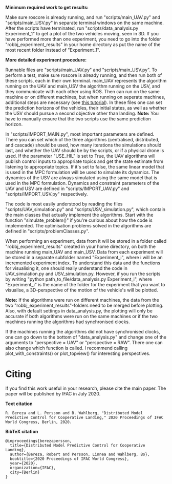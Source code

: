 **Minimum required work to get results:** 

Make sure roscore is already running, and run "scripts/main_UAV.py" and "scripts/main_USV.py" in separate terminal windows on the same machine. After the scripts have terminated, run "scripts/data_analysis.py Experiment_1" to get a plot of the two vehicles moving, seen in 3D. If you have performed more than one experiment, you need to go into the folder "robbj_experiment_results" in your home directory as put the name of the most recent folder instead of "Experiment_1".

**More detailed experiment procedure:**

Runnable files are "scripts/main_UAV.py" and "scripts/main_USV.py". To perform a test, make sure roscore is already running, and then run both of these scripts, each in their own terminal. main_UAV represents the algorithm running on the UAV and main_USV the algorithm running on the USV, and they communicate with each other using ROS. Then can run on the same machine or on different machines, but when running on seperate machines, additional steps are necessary (see [this tutorial](http://wiki.ros.org/ROS/Tutorials/MultipleMachines)). In these files one can set the prediction horizons of the vehicles, their initial states, as well as whether the USV should pursue a second objective other than landing. **Note:** You have to manually ensure that the two scripts use the same prediction horizon.

In "scripts/IMPORT_MAIN.py", most important parameters are defined. There you can set which of the three algorithms (centralised, distributed, and cascade) should be used, how many iterations the simulations should last, and whether the UAV should be by the scripts, or if a physical drone is used. If the parameter "USE_HIL" is set to True, the UAV algorithms will publish control inputs to appropriate topics and get the state estimate from listening to appropriate topics. If it's set to false, the same linear model that is used in the MPC formulation will be used to simulate its dynamics. The dynamics of the USV are always simulated using the same model that is used in the MPC formulation. Dynamics and constraint parameters of the UAV and USV are defined in "scripts/IMPORT_UAV.py" and "scripts/IMPORT_USV.py" respectively.

The code is most easily understood by reading the files "scripts/UAV_simulation.py" and "scripts/USV_simulation.py", which contain the main classes that actually implement the algorithms. Start with the function "simulate_problem()" if you're curious about how the code is implemented. The optimisation problems solved in the algorithms are defined in "scripts/problemClasses.py".

When performing an experiment, data from it will be stored in a folder called "robbj_experiment_results" created in your home directory, on both the machine running main_UAV and main_USV. Data from each experiment will be stored in a separate subfolder named "Experiment_i", where i will be an incremented experiment index. To understand this data and the functions for visualising it, one should really understand the code in UAV_simulation.py and USV_simulation.py. However, if you run the scripts by writing "python path_to_file/data_analysis.py Experiment_i", where "Experiment_i" is the name of the folder for the experiment that you want to visualise, a 3D-perspective of the motion of the vehicle's will be plotted. 

**Note:** If the algorithms were run on different machines, the data from the two "robbj_experiment_results"-folders need to be merged before plotting. Also, with default settings in data_analysis.py, the plotting will only be accurate if both algorithms were run on the same machines or if the two machines running the algorithms had synchronised clocks. 

If the machines running the algorithms did not have synchronised clocks, one can go down to the bottom of "data_analysis.py" and change one of the arguments to "perspective = UAV" or "perspective = RAW". There one can also change which function is called. I recommend calling plot_with_constraints() or plot_topview() for interesting perspectives.

# Citing
If you find this work useful in your research, please cite the main paper. The paper will be published by IFAC in July 2020. 

**Text citation**
```
R. Bereza and L. Persson and B. Wahlberg, "Distributed Model Predictive Control for Cooperative Landing," 2020 Proceedings of IFAC World Congress, Berlin, 2020.
```

**BibTeX citation**
```
@inproceedings{berezapersson,
  title={Distributed Model Predictive Control for Cooperative Landing},
  author={Bereza, Robert and Persson, Linnea and Wahlberg, Bo},
  booktitle={2020 Proceedings of IFAC World Congress},
  year={2020},
  organization={IFAC},
  city={Berlin}
}
```
